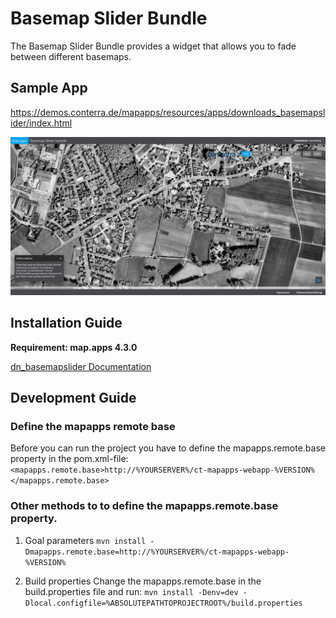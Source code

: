 # Basemap Slider Bundle

The Basemap Slider Bundle provides a widget that allows you to fade between different basemaps.

## Sample App

https://demos.conterra.de/mapapps/resources/apps/downloads_basemapslider/index.html

![Screenshot Sample App Basemap Slider](https://github.com/conterra/mapapps-basemap-slider/blob/master/screenshot.JPG)

## Installation Guide

**Requirement: map.apps 4.3.0**

[dn_basemapslider Documentation](https://github.com/conterra/mapapps-basemap-slider/tree/master/src/main/js/bundles/dn_basemapslider)

## Development Guide
### Define the mapapps remote base
Before you can run the project you have to define the mapapps.remote.base property in the pom.xml-file:
`<mapapps.remote.base>http://%YOURSERVER%/ct-mapapps-webapp-%VERSION%</mapapps.remote.base>`

### Other methods to to define the mapapps.remote.base property.
1. Goal parameters
   `mvn install -Dmapapps.remote.base=http://%YOURSERVER%/ct-mapapps-webapp-%VERSION%`

2. Build properties
   Change the mapapps.remote.base in the build.properties file and run:
   `mvn install -Denv=dev -Dlocal.configfile=%ABSOLUTEPATHTOPROJECTROOT%/build.properties`

